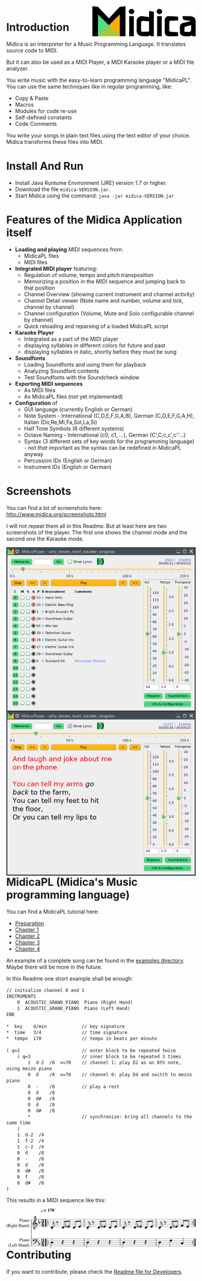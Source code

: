<img align="right" src="img/logo.png" title="Midica Logo">

# Introduction
Midica is an interpreter for a Music Programming Language.
It translates source code to MIDI.

But it can also be used as a MIDI Player, a MIDI Karaoke player or a MIDI file analyzer.

You write music with the easy-to-learn programming language "MidicaPL".  
You can use the same techniques like in regular programming, like:

- Copy & Paste
- Macros
- Modules for code re-use
- Self-defined constants
- Code Comments

You write your songs in plain text files using the text editor of your choice. Midica transforms these files into MIDI.

# Install And Run
- Install Java Runtume Environment (JRE) version 1.7 or higher.
- Download the file `midica-VERSION.jar`.
- Start Midica using the command: `java -jar midica-VERSION.jar`

# Features of the Midica Application itself

- **Loading and playing** MIDI sequences from:
    - MidicaPL files
    - MIDI files
- **Integrated MIDI player** featuring:
    - Regulation of volume, tempo and pitch transposition
    - Memorizing a position in the MIDI sequence and jumping back to that position
    - Channel Overview (showing current instrument and channel activity)
    - Channel Detail viewer (Note name and number, volume and tick, channel by channel)
    - Channel configuration (Volume, Mute and Solo configurable channel by channel)
    - Quick reloading and reparsing of a loaded MidicaPL script
- **Karaoke Player**
    - Integrated as a part of the MIDI player
    - displaying syllables in different colors for future and past
    - displaying syllables in italic, shortly before they must be sung
- **Soundfonts**
    - Loading Soundfonts and using them for playback
    - Analyzing Soundfont contents
    - Test Soundfonts with the Soundcheck window
- **Exporting MIDI sequences**
    - As MIDI files
    - As MidicaPL files (not yet implemented)
- **Configuration** of
    - GUI language (currently English or German)
    - Note System - International (C,D,E,F,G,A,B), German (C,D,E,F,G,A,H), Italian (Do,Re,Mi,Fa,Sol,La,Si)
    - Half Tone Symbols (6 different systems)
    - Octave Naming - International (c0, c1, ...), German (C',C,c,c',c''...)
    - Syntax (3 different sets of key words for the programming language) - not _that_ important as the syntax can be redefined in MidicaPL anyway
    - Percussion IDs (English or German)
    - Instrument IDs (English or German)

# Screenshots

You can find a lot of screenshots here: http://www.midica.org/screenshots.html

I will not repeat them all in this Readme. But at least here are two screenshots of
the player. The first one shows the channel mode and the second one the Karaoke mode.

<img align="right" src="img/player.png" title="Midica Player"><img align="right" src="img/karaoke.png" title="Karaoke Mode">

# MidicaPL (Midica's Music programming language)

You can find a MidicaPL tutorial here:

- [Preparation](http://www.midica.org/tutorial.html)
- [Chapter 1](http://www.midica.org/tutorial-1.html)
- [Chapter 2](http://www.midica.org/tutorial-2.html)
- [Chapter 3](http://www.midica.org/tutorial-3.html)
- [Chapter 4](http://www.midica.org/tutorial-4.html)

An example of a complete song can be found in the
[examples directory](examples/). Maybe there will be more in the future.

In this Readme one short example shall be enough:

	// initialize channel 0 and 1
	INSTRUMENTS
	    0  ACOUSTIC_GRAND_PIANO  Piano (Right Hand)
	    1  ACOUSTIC_GRAND_PIANO  Piano (Left Hand)
	END
	
	*  key    d/min             // key signature
	*  time   3/4               // time signature
	*  tempo  170               // tempo in beats per minute
	
	( q=2                       // outer block to be repeated twice
	    ( q=3                   // inner block to be repeated 3 times
	        1  d-2  /8  v=70    // channel 1: play D2 as an 8th note, using mezzo piano
	        0  d    /8  v=70    // channel 0: play D4 and switch to mezzo piano
	        0  -    /8          // play a rest
	        0  d    /8
	        0  d#   /8
	        0  d    /8
	        0  d#   /8
	        *                   // synchronize: bring all channels to the same time
	    )
	    1  d-2  /4
	    1  f-2  /4
	    1  c-2  /4
	    0  d    /8
	    0  -    /8
	    0  d    /8
	    0  d#   /8
	    0  f    /8
	    0  d#   /8
	)

This results in a MIDI sequence like this:

<img align="right" src="img/example-score.svg" title="Example Score">

# Contributing

If you want to contribute, please check the [Readme file for Developers](https://github.com/truj/midica/blob/master/build_helper/README.md).